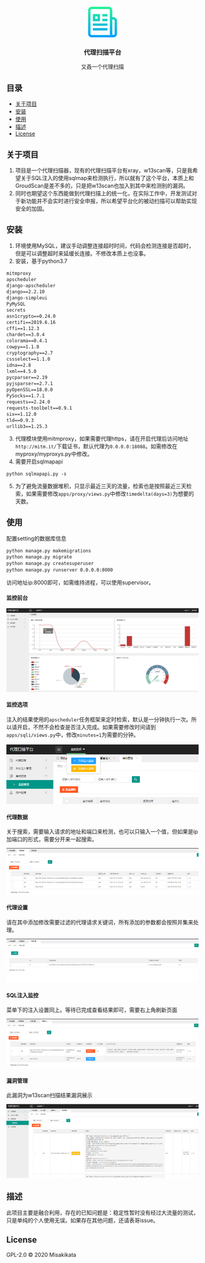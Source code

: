 

<p align="center">
    <img src="images/logo.png" alt="Logo" width="80" height="80">
  <h3 align="center">代理扫描平台</h3>


  <p align="center">
    又叒一个代理扫描
    <br />
  </p>

## 目录

* [关于项目](#关于项目)
* [安装](#安装)
* [使用](#使用)
* [描述](#描述)
* [License](#license)

## 关于项目

1.  项目是一个代理扫描器，现有的代理扫描平台有xray，w13scan等，只是我希望关于SQL注入的使用sqlmap来检测执行，所以就有了这个平台，本质上和GroudScan是差不多的，只是把w13scan也加入到其中来检测别的漏洞。
2.  同时也期望这个东西能做到代理扫描上的统一化，在实际工作中，开发测试对于新功能并不会实时进行安全申报，所以希望平台化的被动扫描可以帮助实现安全的加固。

## 安装

1. 环境使用MySQL，建议手动调整连接超时时间，代码会检测连接是否超时，但是可以调整超时来延缓长连接。不修改本质上也没事。
2. 安装，基于python3.7

```
mitmproxy
apscheduler
django-apscheduler
django==2.2.10
django-simpleui
PyMySQL
secrets
asn1crypto==0.24.0
certifi==2019.6.16
cffi==1.12.3
chardet==3.0.4
colorama==0.4.1
cowpy==1.1.0
cryptography==2.7
cssselect==1.1.0
idna==2.8
lxml==4.5.0
pycparser==2.19
pyjsparser==2.7.1
pyOpenSSL==18.0.0
PySocks==1.7.1
requests==2.24.0
requests-toolbelt==0.9.1
six==1.12.0
tld==0.9.3
urllib3==1.25.3
```

3.  代理模块使用mitmproxy，如果需要代理https，请在开启代理后访问地址`http://mitm.it/`下载证书，默认代理为`0.0.0.0:18088`。如需修改在myproxy/myproxys.py中修改。
4.  需要开启sqlmapapi

```
python sqlmapapi.py -s 
```

5.  为了避免流量数据堆积，只显示最近三天的流量，检索也是按照最近三天检索，如果需要修改`apps/proxy/views.py`中修改`timedelta(days=3)`为想要的天数。

## 使用

配置setting的数据库信息

```sh
python manage.py makemigrations
python manage.py migrate 
python manage.py createsuperuser
python manage.py runserver 0.0.0.0:8000
```

访问地址ip:8000即可，如需维持进程，可以使用supervisor。

#### 监控前台

![image-20210112111910805](./images/image-20210112111910805.png)

#### 监控选项

注入的结果使用的`apscheduler`任务框架来定时检索，默认是一分钟执行一次。所以请开启，不然不会检查是否注入完成。如果需要修改时间请到`apps/sqli/views.py`中，修改`minutes=1`为需要的分钟。

![image-20210112112450179](./images/image-20210112112450179.png)

#### 代理数据

关于搜索，需要输入请求的地址和端口来检测，也可以只输入一个值，但如果是ip加端口的形式，需要分开来一起搜索。

![image-20210112111940503](./images/image-20210112111940503.png)

#### 代理设置

请在其中添加修改需要过滤的代理请求关键词，所有添加的参数都会按照并集来处理。

![image-20210112111959302](./images/image-20210112111959302.png)

#### SQL注入监控

菜单下的注入设置同上。等待已完成查看结果即可，需要右上角刷新页面

![image-20210112112110829](./images/image-20210112112110829.png)

#### 漏洞管理

此漏洞为w13scan扫描结果漏洞展示

![image-20210112112302619](./images/image-20210112112302619.png)

## 描述

此项目主要是融合利用，存在的已知问题是：稳定性暂时没有经过大流量的测试，只是单纯的个人使用无误。如果存在其他问题，还请表哥issue。

## License

GPL-2.0 © 2020 Misakikata
